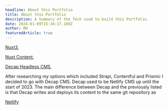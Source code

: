 ```yaml
---
headline: About this Portfolio
title: About this Portfolio
description: A Summary of the Tech used to build this Portfolio.
date: 2024-01-09T15:34:17.109Z
author: MH
featuredArticle: true
---
```

[Nuxt3](https://nuxt.com/),

[Nuxt Content](https://content.nuxt.com/),

[Decap Headless CMS](https://decapcms.org/),

After researching my options which included Strapi, Contentful and Prismic I decided to go with Decap CMS. Decap used to be Netlify CMS up until the start of 2023. The main difference between Decap and the previously listed is that Decap writes and deploys its content to the same git repository as 

[Netlify](https://www.netlify.com/)